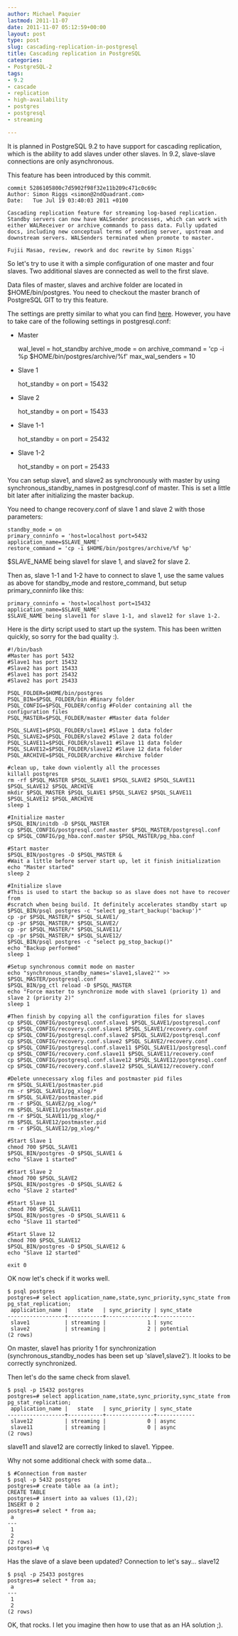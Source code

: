 ```yaml
---
author: Michael Paquier
lastmod: 2011-11-07
date: 2011-11-07 05:12:59+00:00
layout: post
type: post
slug: cascading-replication-in-postgresql
title: Cascading replication in PostgreSQL
categories:
- PostgreSQL-2
tags:
- 9.2
- cascade
- replication
- high-availability
- postgres
- postgresql
- streaming

---
```


It is planned in PostgreSQL 9.2 to have support for cascading replication, which is the ability to add slaves under other slaves. In 9.2, slave-slave connections are only asynchronous.

This feature has been introduced by this commit.

    commit 5286105800c7d5902f98f32e11b209c471c0c69c
    Author: Simon Riggs <simon@2ndQuadrant.com>
    Date:   Tue Jul 19 03:40:03 2011 +0100

    Cascading replication feature for streaming log-based replication.
    Standby servers can now have WALSender processes, which can work with
    either WALReceiver or archive_commands to pass data. Fully updated
    docs, including new conceptual terms of sending server, upstream and
    downstream servers. WALSenders terminated when promote to master.

    Fujii Masao, review, rework and doc rewrite by Simon Riggs`

So let's try to use it with a simple configuration of one master and four slaves. Two additional slaves are connected as well to the first slave.

Data files of master, slaves and archive folder are located in $HOME/bin/postgres.
You need to checkout the master branch of PostgreSQL GIT to try this feature.

The settings are pretty similar to what you can find [here](/postgresql-2/postgres-9-1-setup-a-synchronous-stand-by-server-in-5-minutes/).
However, you have to take care of the following settings in postgresql.conf:

  * Master

    wal_level = hot_standby
    archive_mode = on
    archive_command = 'cp -i %p $HOME/bin/postgres/archive/%f'
    max_wal_senders = 10

  * Slave 1

    hot_standby = on
    port = 15432

  * Slave 2

    hot_standby = on
    port = 15433

  * Slave 1-1

    hot_standby = on
    port = 25432

  * Slave 1-2

    hot_standby = on
    port = 25433

You can setup slave1, and slave2 as synchronously with master by using synchronous\_standby\_names in postgresql.conf of master.
This is set a little bit later after initializing the master backup.

You need to change recovery.conf of slave 1 and slave 2 with those parameters:

    standby_mode = on
    primary_conninfo = 'host=localhost port=5432 application_name=$SLAVE_NAME'
    restore_command = 'cp -i $HOME/bin/postgres/archive/%f %p'

$SLAVE\_NAME being slave1 for slave 1, and slave2 for slave 2.

Then as, slave 1-1 and 1-2 have to connect to slave 1, use the same values as above for standby\_mode and restore\_command, but setup primary\_conninfo like this:

    primary_conninfo = 'host=localhost port=15432 application_name=$SLAVE_NAME'
    $SLAVE_NAME being slave11 for slave 1-1, and slave12 for slave 1-2.

Here is the dirty script used to start up the system. This has been written quickly, so sorry for the bad quality :).

    #!/bin/bash
    #Master has port 5432
    #Slave1 has port 15432
    #Slave2 has port 15433
    #Slave1 has port 25432
    #Slave2 has port 25433

    PSQL_FOLDER=$HOME/bin/postgres
    PSQL_BIN=$PSQL_FOLDER/bin #Binary folder
    PSQL_CONFIG=$PSQL_FOLDER/config #Folder containing all the configuration files
    PSQL_MASTER=$PSQL_FOLDER/master #Master data folder

    PSQL_SLAVE1=$PSQL_FOLDER/slave1 #Slave 1 data folder
    PSQL_SLAVE2=$PSQL_FOLDER/slave2 #Slave 2 data folder
    PSQL_SLAVE11=$PSQL_FOLDER/slave11 #Slave 11 data folder
    PSQL_SLAVE12=$PSQL_FOLDER/slave12 #Slave 12 data folder
    PSQL_ARCHIVE=$PSQL_FOLDER/archive #Archive folder

    #clean up, take down violently all the processes
    killall postgres
    rm -rf $PSQL_MASTER $PSQL_SLAVE1 $PSQL_SLAVE2 $PSQL_SLAVE11 $PSQL_SLAVE12 $PSQL_ARCHIVE
    mkdir $PSQL_MASTER $PSQL_SLAVE1 $PSQL_SLAVE2 $PSQL_SLAVE11 $PSQL_SLAVE12 $PSQL_ARCHIVE
    sleep 1

    #Initialize master
    $PSQL_BIN/initdb -D $PSQL_MASTER
    cp $PSQL_CONFIG/postgresql.conf.master $PSQL_MASTER/postgresql.conf
    cp $PSQL_CONFIG/pg_hba.conf.master $PSQL_MASTER/pg_hba.conf

    #Start master
    $PSQL_BIN/postgres -D $PSQL_MASTER &
    #Wait a little before server start up, let it finish initialization
    echo "Master started"
    sleep 2

    #Initialize slave
    #This is used to start the backup so as slave does not have to recover from
    #scratch when being build. It definitely accelerates standby start up
    $PSQL_BIN/psql postgres -c "select pg_start_backup('backup')"
    cp -pr $PSQL_MASTER/* $PSQL_SLAVE1/
    cp -pr $PSQL_MASTER/* $PSQL_SLAVE2/
    cp -pr $PSQL_MASTER/* $PSQL_SLAVE11/
    cp -pr $PSQL_MASTER/* $PSQL_SLAVE12/
    $PSQL_BIN/psql postgres -c "select pg_stop_backup()"
    echo "Backup performed"
    sleep 1

    #Setup synchronous commit mode on master
    echo "synchronous_standby_names='slave1,slave2'" >> $PSQL_MASTER/postgresql.conf
    $PSQL_BIN/pg_ctl reload -D $PSQL_MASTER
    echo "Force master to synchronize mode with slave1 (priority 1) and slave 2 (priority 2)"
    sleep 1

    #Then finish by copying all the configuration files for slaves
    cp $PSQL_CONFIG/postgresql.conf.slave1 $PSQL_SLAVE1/postgresql.conf
    cp $PSQL_CONFIG/recovery.conf.slave1 $PSQL_SLAVE1/recovery.conf
    cp $PSQL_CONFIG/postgresql.conf.slave2 $PSQL_SLAVE2/postgresql.conf
    cp $PSQL_CONFIG/recovery.conf.slave2 $PSQL_SLAVE2/recovery.conf
    cp $PSQL_CONFIG/postgresql.conf.slave11 $PSQL_SLAVE11/postgresql.conf
    cp $PSQL_CONFIG/recovery.conf.slave11 $PSQL_SLAVE11/recovery.conf
    cp $PSQL_CONFIG/postgresql.conf.slave12 $PSQL_SLAVE12/postgresql.conf
    cp $PSQL_CONFIG/recovery.conf.slave12 $PSQL_SLAVE12/recovery.conf

    #Delete unnecessary xlog files and postmaster pid files
    rm $PSQL_SLAVE1/postmaster.pid
    rm -r $PSQL_SLAVE1/pg_xlog/*
    rm $PSQL_SLAVE2/postmaster.pid
    rm -r $PSQL_SLAVE2/pg_xlog/*
    rm $PSQL_SLAVE11/postmaster.pid
    rm -r $PSQL_SLAVE11/pg_xlog/*
    rm $PSQL_SLAVE12/postmaster.pid
    rm -r $PSQL_SLAVE12/pg_xlog/*

    #Start Slave 1
    chmod 700 $PSQL_SLAVE1
    $PSQL_BIN/postgres -D $PSQL_SLAVE1 &
    echo "Slave 1 started"

    #Start Slave 2
    chmod 700 $PSQL_SLAVE2
    $PSQL_BIN/postgres -D $PSQL_SLAVE2 &
    echo "Slave 2 started"

    #Start Slave 11
    chmod 700 $PSQL_SLAVE11
    $PSQL_BIN/postgres -D $PSQL_SLAVE11 &
    echo "Slave 11 started"

    #Start Slave 12
    chmod 700 $PSQL_SLAVE12
    $PSQL_BIN/postgres -D $PSQL_SLAVE12 &
    echo "Slave 12 started"

    exit 0

OK now let's check if it works well.

    $ psql postgres
    postgres=# select application_name,state,sync_priority,sync_state from pg_stat_replication;
     application_name |   state   | sync_priority | sync_state 
    ------------------+-----------+---------------+------------
     slave1           | streaming |             1 | sync
     slave2           | streaming |             2 | potential
    (2 rows)

On master, slave1 has priority 1 for synchronization (synchronous\_standby\_nodes has been set up 'slave1,slave2'). It looks to be correctly synchronized.

Then let's do the same check from slave1.

    $ psql -p 15432 postgres
    postgres=# select application_name,state,sync_priority,sync_state from pg_stat_replication;
     application_name |   state   | sync_priority | sync_state 
    ------------------+-----------+---------------+------------
     slave12          | streaming |             0 | async
     slave11          | streaming |             0 | async
    (2 rows)

slave11 and slave12 are correctly linked to slave1. Yippee.

Why not some additional check with some data...

    $ #Connection from master
    $ psql -p 5432 postgres
    postgres=# create table aa (a int);
    CREATE TABLE
    postgres=# insert into aa values (1),(2);
    INSERT 0 2
    postgres=# select * from aa;
     a 
    ---
     1
     2
    (2 rows)
    postgres=# \q

Has the slave of a slave been updated? Connection to let's say... slave12

    $ psql -p 25433 postgres
    postgres=# select * from aa;
     a 
    ---
     1
     2
    (2 rows)

OK, that rocks. I let you imagine then how to use that as an HA solution ;).
